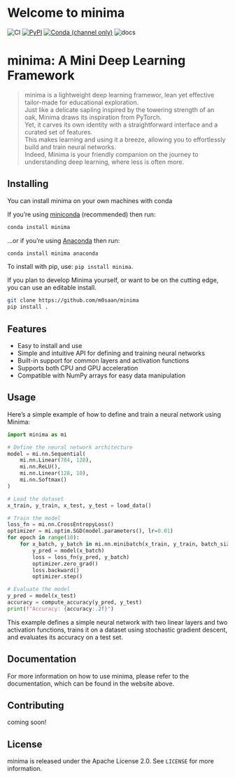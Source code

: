 Welcome to minima
================

<!-- WARNING: THIS FILE WAS AUTOGENERATED! DO NOT EDIT! -->

![CI](https://github.com/m0saan/minima/workflows/CI/badge.svg)
[![PyPI](https://img.shields.io/pypi/v/minima?color=blue&label=pypi%20version.png)](https://pypi.org/project/minima/#description)
[![Conda (channel
only)](https://img.shields.io/conda/vn/yourusername/minima?color=seagreen&label=conda%20version.png)](https://anaconda.org/m0saan/minima)
![docs](https://github.com/m0saan/minima/workflows/docs/badge.svg)

# minima: A Mini Deep Learning Framework

> minima is a lightweight deep learning framewor, lean yet effective
> tailor-made for educational exploration.  
> Just like a delicate sapling inspired by the towering strength of an
> oak, Minima draws its inspiration from PyTorch.  
> Yet, it carves its own identity with a straightforward interface and a
> curated set of features.  
> This makes learning and using it a breeze, allowing you to
> effortlessly build and train neural networks.  
> Indeed, Minima is your friendly companion on the journey to
> understanding deep learning, where less is often more.

## Installing

You can install minima on your own machines with conda

If you’re using
[miniconda](https://docs.conda.io/en/latest/miniconda.html)
(recommended) then run:

``` bash
conda install minima
```

…or if you’re using
[Anaconda](https://www.anaconda.com/products/individual) then run:

``` bash
conda install minima anaconda
```

To install with pip, use: `pip install minima`.

If you plan to develop Minima yourself, or want to be on the cutting
edge, you can use an editable install.

``` bash
git clone https://github.com/m0saan/minima
pip install .
```

## Features

- Easy to install and use
- Simple and intuitive API for defining and training neural networks
- Built-in support for common layers and activation functions
- Supports both CPU and GPU acceleration
- Compatible with NumPy arrays for easy data manipulation

## Usage

Here’s a simple example of how to define and train a neural network
using Minima:

``` python
import minima as mi

# Define the neural network architecture
model = mi.nn.Sequential(
    mi.nn.Linear(784, 128),
    mi.nn.ReLU(),
    mi.nn.Linear(128, 10),
    mi.nn.Softmax()
)

# Load the dataset
x_train, y_train, x_test, y_test = load_data()

# Train the model
loss_fn = mi.nn.CrossEntropyLoss()
optimizer = mi.optim.SGD(model.parameters(), lr=0.01)
for epoch in range(10):
    for x_batch, y_batch in mi.nn.minibatch(x_train, y_train, batch_size=32):
        y_pred = model(x_batch)
        loss = loss_fn(y_pred, y_batch)
        optimizer.zero_grad()
        loss.backward()
        optimizer.step()

# Evaluate the model
y_pred = model(x_test)
accuracy = compute_accuracy(y_pred, y_test)
print(f"Accuracy: {accuracy:.2f}")
```

This example defines a simple neural network with two linear layers and
two activation functions, trains it on a dataset using stochastic
gradient descent, and evaluates its accuracy on a test set.

## Documentation

For more information on how to use minima, please refer to the
documentation, which can be found in the website above.

## Contributing

coming soon!

## License

minima is released under the Apache License 2.0. See `LICENSE` for more
information.

